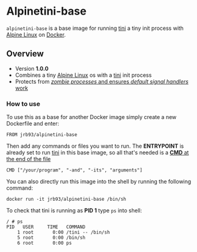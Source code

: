 # Alpinetini-base #

`alpinetini-base` is a base image for running [tini](https://github.com/krallin/tini) a tiny init process with [Alpine Linux](https://www.alpinelinux.org/) on [Docker](https://www.docker.com).

## Overview ##

* Version **1.0.0**
* Combines a tiny [Alpine Linux](https://www.alpinelinux.org/) os with a [tini](https://github.com/krallin/tini) init process
* Protects from [*zombie processes* and ensures *default signal handlers* work](https://github.com/krallin/tini#why-tini)

### How to use ###

To use this as a base for another Docker image simply create a new Dockerfile and enter:
```
FROM jrb93/alpinetini-base
```
Then add any commands or files you want to run. The **ENTRYPOINT** is already set to run [tini](https://github.com/krallin/tini) in this base image, so all that's needed is a [**CMD** at the end of the file](https://github.com/krallin/tini#using-tini)
```
CMD ["/your/program", "-and", "-its", "arguments"]
```
You can also directly run this image into the shell by running the following command:
```
docker run -it jrb93/alpinetini-base /bin/sh
```
To check that tini is running as **PID 1** type `ps` into shell:
```
/ # ps
PID   USER     TIME   COMMAND
    1 root       0:00 /tini -- /bin/sh
    5 root       0:00 /bin/sh
    6 root       0:00 ps
```